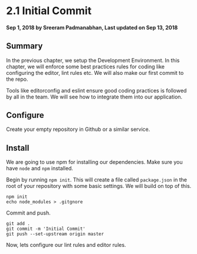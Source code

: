 # 2.1 Initial Commit

#### Sep 1, 2018 by Sreeram Padmanabhan, Last updated on Sep 13, 2018

## Summary
In the previous chapter, we setup the Development Environment. In this chapter, we will enforce some best practices rules for coding like configuring the editor, lint rules etc. We will also make our first commit to the repo.

Tools like editorconfig and eslint ensure good coding practices is followed by all in the team. We will see how to integrate them into our application.

## Configure
Create your empty repository in Github or a similar service.

## Install
We are going to use npm for installing our dependencies. Make sure you have `node` and `npm` installed.

Begin by running `npm init`.
This will create a file called `package.json` in the root of your repository with some basic settings. We will build on top of this.

    npm init
    echo node_modules > .gitgnore

Commit and push.

    git add .
    git commit -m 'Initial Commit'
    git push --set-upstream origin master

Now, lets configure our lint rules and editor rules.